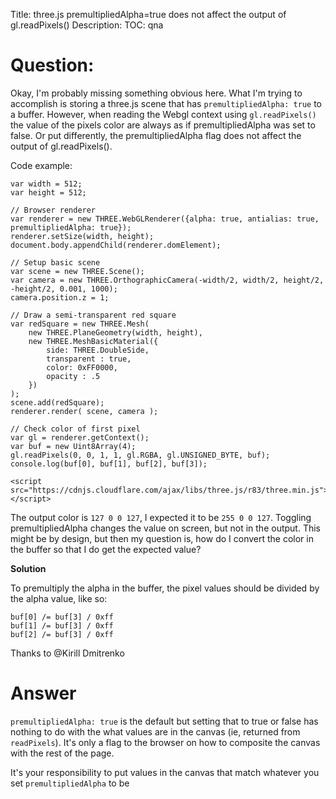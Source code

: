 Title: three.js premultipliedAlpha=true does not affect the output of gl.readPixels()
Description:
TOC: qna

# Question:

Okay, I'm probably missing something obvious here. What I'm trying to accomplish is storing a three.js scene that has `premultipliedAlpha: true` to a buffer. However, when reading the Webgl context using `gl.readPixels()` the value of the pixels color are always as if premultipliedAlpha was set to false. Or put differently, the premultipliedAlpha flag does not affect the output of gl.readPixels().

Code example:

<!-- begin snippet: js hide: false console: true babel: false -->

<!-- language: lang-js -->

    var width = 512;
    var height = 512;

    // Browser renderer
    var renderer = new THREE.WebGLRenderer({alpha: true, antialias: true, premultipliedAlpha: true});
    renderer.setSize(width, height);
    document.body.appendChild(renderer.domElement);

    // Setup basic scene
    var scene = new THREE.Scene();
    var camera = new THREE.OrthographicCamera(-width/2, width/2, height/2, -height/2, 0.001, 1000);
    camera.position.z = 1;

    // Draw a semi-transparent red square
    var redSquare = new THREE.Mesh(
        new THREE.PlaneGeometry(width, height),
        new THREE.MeshBasicMaterial({
            side: THREE.DoubleSide,
            transparent : true,
            color: 0xFF0000,
            opacity : .5
        })
    );
    scene.add(redSquare);
    renderer.render( scene, camera );

    // Check color of first pixel
    var gl = renderer.getContext();
    var buf = new Uint8Array(4);
    gl.readPixels(0, 0, 1, 1, gl.RGBA, gl.UNSIGNED_BYTE, buf);
    console.log(buf[0], buf[1], buf[2], buf[3]);

<!-- language: lang-html -->

    <script src="https://cdnjs.cloudflare.com/ajax/libs/three.js/r83/three.min.js"></script>

<!-- end snippet -->

The output color is `127 0 0 127`, I expected it to be `255 0 0 127`. Toggling premultipliedAlpha changes the value on screen, but not in the output. This might be by design, but then my question is, how do I convert the color in the buffer so that I do get the expected value?

**Solution**

To premultiply the alpha in the buffer, the pixel values should be divided by the alpha value, like so:

    buf[0] /= buf[3] / 0xff
    buf[1] /= buf[3] / 0xff
    buf[2] /= buf[3] / 0xff

Thanks to @Kirill Dmitrenko

# Answer

`premultipliedAlpha: true` is the default but setting that to true or false has nothing to do with the what values are in the canvas (ie, returned from `readPixels`). It's only a flag to the browser on how to composite the canvas with the rest of the page.

It's your responsibility to put values in the canvas that match whatever you set `premultipliedAlpha` to be


